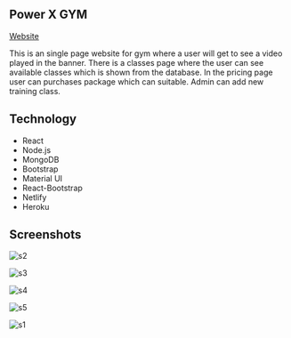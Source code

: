 ## Power X GYM

[Website](https://power-x-gymm.netlify.app/)

This is an single page website for gym where a user will get to see a video played in the banner. There is a classes page where the user can see available classes which is shown from the database. In the pricing page user can purchases package which can suitable. Admin can add new training class.


## Technology

* React
* Node.js
* MongoDB
* Bootstrap
* Material UI
* React-Bootstrap
* Netlify
* Heroku

## Screenshots
![s2](https://user-images.githubusercontent.com/39863835/102399183-7c0cdb00-400a-11eb-9d0a-6d6bf09d43ef.png)


![s3](https://user-images.githubusercontent.com/39863835/102399210-85964300-400a-11eb-9281-1d99a4ab3be2.jpg)


![s4](https://user-images.githubusercontent.com/39863835/102399159-74e5cd00-400a-11eb-89a7-caf2e67b9384.png)

![s5](https://user-images.githubusercontent.com/39863835/102399179-79aa8100-400a-11eb-85de-ac376ece4e90.jpg)


![s1](https://user-images.githubusercontent.com/39863835/102399180-7adbae00-400a-11eb-80a2-fe02c3e27fd7.jpg)

